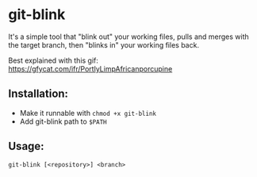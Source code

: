 # git-blink

It's a simple tool that "blink out" your working files, pulls and merges with the target branch, then "blinks in" your working files back.

Best explained with this gif: https://gfycat.com/ifr/PortlyLimpAfricanporcupine

## Installation:

- Make it runnable with `chmod +x git-blink`
- Add git-blink path to `$PATH`

## Usage:
```
git-blink [<repository>] <branch>
```
